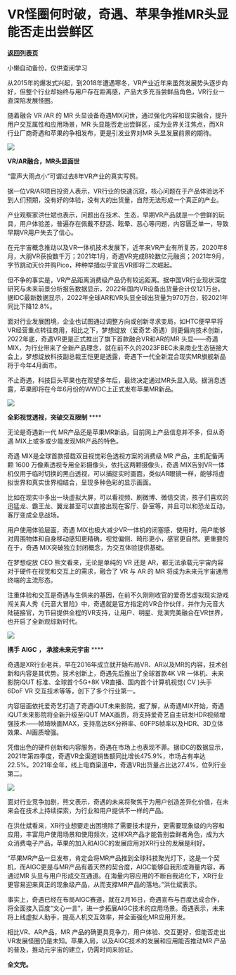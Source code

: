 # VR怪圈何时破，奇遇、苹果争推MR头显能否走出尝鲜区

[**返回列表页**](/gzh/九边)

小懒自动备份，仅供查阅学习

从2015年的爆发式兴起，到2018年遭遇寒冬，VR产业近年来虽然发展势头逐步向好，但整个行业却始终与用户存在距离感，产品大多充当尝鲜品角色，VR行业一直深陷发展怪圈。

  

随着融合 VR /AR 的 MR 头显设备奇遇MIX问世，通过强化内容和现实融合，提升用户交互属性和应用场景，MR
头显能否走出尝鲜区，成为业界关注焦点，而XR行业厂商奇遇和苹果的争相发布，更是引发业界对MR 头显发展前景的期待。

  

![](https://mmbiz.qpic.cn/mmbiz_png/INpibEpTBzYeIxniaX9m2NQTPVxeibXev24r2bucLRAxaWrm6ATEa91RiaUggpsG8iaatRz2KX1ecvEF6lwf96N3iaXQ/640?wx_fmt=png)

 **VR/AR融合，MR头显面世**

“雷声大雨点小”可谓过去8年VR产业的真实写照。

  

据一位VR/AR项目投资人表示，VR行业的快速沉寂，核心问题在于产品体验达不到人们预期，没有好的体验，没有大的出货量，自然无法形成一个真正的产业。

  

产业观察家洪仕斌也表示，问题出在技术、生态，早期VR产品就是一个尝鲜的玩具，用户体验差，普遍存在佩戴不舒适、眩晕、恶心等问题，内容匮乏单一，导致早期VR用户失去了信心。

  

在元宇宙概念推动以及VR一体机技术发展下，近年来VR产业有所复苏，2020年8月，大朋VR获投数千万；2021年1月，奇遇VR完成B轮数亿元融资；2021年9月，字节跳动天价并购Pico，种种举措似乎宣告VR即将二次崛起。

  

但不争的事实是，VR产品距离消费级产品仍有较远距离。据中国VR行业现状深度研究与未来前景分析报告数据显示，2022年国内VR设备出货量合计仅121万台。据IDC最新数据显示，2022年全球AR和VR头显全球出货量为970万台，较2021年同比下降12.8%。

  

面对行业发展困境，企业也试图通过调整方向或创新寻求变局，如HTC便早早将VR经营重点转往商用，相比之下，梦想绽放（爱奇艺·奇遇）则更偏向技术创新，2022年底，奇遇VR更是正式推出了旗下首款融合VR和AR的MR
头显——奇遇
MIX，为行业带来了全新产品理念，就在前不久的2023FBEC未来商业生态链接大会上，梦想绽放科技副总裁王恺更是透露，奇遇下一代全新混合现实MR旗舰新品将于今年4月面市。

  

不止奇遇，科技巨头苹果也在观望多年后，最终决定通过MR头显入局。据消息透露，苹果即将在今年6月份的WWDC上正式发布苹果MR新品。

  

![](https://mmbiz.qpic.cn/mmbiz_png/INpibEpTBzYeIxniaX9m2NQTPVxeibXev24SkV2ocrK4Kibg020dZyUaW69glK5D4MRtWPfHAz0x6WibERTPgy1Nbyg/640?wx_fmt=png)

 **全彩视觉透视，突破交互限制** ****

无论是奇遇新一代 MR产品还是苹果MR新品，目前网上产品信息并不多，但从奇遇 MIX上或多或少能发现MR产品的特色。

  

奇遇 MIX是全球首款搭载双目视觉彩色透视方案的消费级 MR 产品，主机配备两颗 1600 万像素透视专用全彩摄像头，依托这两颗摄像头，奇遇
MIX告别VR一体机仅用于临时切换的黑白透视，可以捕捉实时画面，类似AR眼镜一样，能够将虚拟世界和真实世界相结合，呈现多种色彩的显示画面。

  

比如在现实中多出一块虚拟大屏，可以看视频、刷微博、微信交流，孩子们喜欢的迅猛龙、霸王龙、翼龙甚至可以直接出现在客厅、卧室等，并且可以和恐龙互动，客厅变成全息战场。

  

用户使用体验层面，奇遇
MIX也极大减少VR一体机的闭塞感，使用时，用户能够对周围物体和自身移动感知更精确，视觉偏侧、畸形更小，感官更自然。更重要的在于，奇遇
MIX突破独立封闭概念，为交互体验提供基础。

  

在梦想绽放 CEO 熊文看来，无论是单纯的 VR 还是 AR，都无法承载元宇宙内容对于硬件在视觉和交互上的需求，融合了 VR 与 AR 的 MR
将成为未来元宇宙通用终端的主流形态。

  

注重体验和交互是奇遇与生俱来的基因，在前不久刚刚收官的爱奇艺虚拟现实游戏闯关真人秀《元音大冒险》中，奇遇就是官方指定的VR合作伙伴，并作为元音大陆链接官，为节目提供全程的VR支持，让用户、明星、竞演完美融合在VR世界，也开启了全新观综新时代。

  

![](https://mmbiz.qpic.cn/mmbiz_png/INpibEpTBzYeIxniaX9m2NQTPVxeibXev24nzxxWEL74iagBIOWYC0XK9e9nyHnSTpkLede8qsymq1J2X1ziajQaMTQ/640?wx_fmt=png)

 **携手** **AIGC** **，** **承接未来元宇宙** ****

奇遇是XR行业老兵，早在2016年成立就开始布局VR、AR以及MR的内容，技术创新和内容是其优势。技术创新上，奇遇先后推出了全球首款4K VR
一体机、未来影院iQUT 标准、全球首个5G+8K VR直播、国内首个计算机视觉( CV )头手 6DoF VR 交互技术等等，创下了多个行业第一。  

  

内容层面依托爱奇艺打造了奇遇iQUT未来影院，据了解，从奇遇MIX开始，奇遇iQUT未来影院将全新升级至iQUT
MAX画质，将支持爱奇艺自主研发HDR视频增强技术——帧琦映画MAX，支持高达8K分辨率、60FPS帧率以及HDR、3D立体效果、AI画质增强。

  

凭借出色的硬件创新和内容服务，奇遇在市场上也表现不菲。据IDC的数据显示，2021年第四季度，奇遇VR全渠道销售额同比增长475.9%，市场占有率达22.5%。2021年全年，线上电商渠道中，奇遇VR出货量占比达27.4%，位列行业第二。

  

![](https://mmbiz.qpic.cn/mmbiz_png/INpibEpTBzYeIxniaX9m2NQTPVxeibXev245c3P6nq661eadSDSEQ0rzrGiawwfHHLBF93ic4KYTyfibPntN2qw2E5icA/640?wx_fmt=png)

  

面对行业竞争加剧，熊文表示，奇遇的未来将聚焦于为用户创造差异化价值，在未来会在技术上持续探索，为行业和用户提供不一样的产品。

  

在洪仕斌看来，XR行业想要走出困境除了需要技术提升，更需要现象级的内容和应用，丰富用户使用场景和使用频次，这样XR产品才能告别尝鲜者角色，成为大众消费电子产品，苹果的加入和AIGC的发展应用对XR行业的发展是利好。

  

“苹果MR产品一旦发布，肯定会将MR产品推到全球科技聚光灯下，这是一个契机，而AIGC更是与MR产品有着天然的契合度，AIGC能够自我形成海量内容，再通过MR
头显与用户形成交互通道。在海量内容应用的不断自我进化下，XR行业更容易迎来真正的现象级产品，从而支撑MR产品的落地。”洪仕斌表示。

  

事实上，奇遇已经在布局AIGC赛道，就在2月16日，奇遇宣布与百度达成合作，将全面接入百度“文心一言”，进一步拓展AIGC技术的应用场景。奇遇表示，未来将上线虚拟人助手，提高人机交互效率，并全面强化MR应用开发。

  

相比VR、AR产品，MR 产品的确更具竞争力，用户体验、交互更好，但能否走出VR发展怪圈仍是未知。苹果入局，以及AIGC技术的发展和应用能否推动MR
产品的普及，推动元宇宙的建立，仍需时间来验证。

  

 **全文完。**

